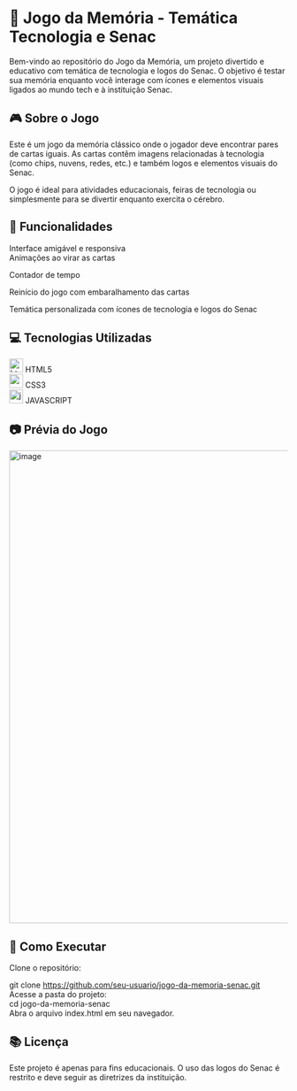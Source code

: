 
<h1> 🧠 Jogo da Memória - Temática Tecnologia e Senac </h1>
Bem-vindo ao repositório do Jogo da Memória, um projeto divertido e educativo com temática de tecnologia e logos do Senac. O objetivo é testar sua memória enquanto você interage com ícones e elementos visuais ligados ao mundo tech e à instituição Senac.

<h2> 🎮 Sobre o Jogo </h2>
Este é um jogo da memória clássico onde o jogador deve encontrar pares de cartas iguais. As cartas contêm imagens relacionadas à tecnologia (como chips, nuvens, redes, etc.) e também logos e elementos visuais do Senac.

O jogo é ideal para atividades educacionais, feiras de tecnologia ou simplesmente para se divertir enquanto exercita o cérebro.

<h2> 🧩 Funcionalidades </h2>
Interface amigável e responsiva
<br>
Animações ao virar as cartas

Contador de tempo

Reinício do jogo com embaralhamento das cartas

Temática personalizada com ícones de tecnologia e logos do Senac

<h2> 💻 Tecnologias Utilizadas </h2>
<img width="25" height="25" alt="html" src="https://github.com/user-attachments/assets/a4990432-b0f4-47f9-8e9e-d4ff62a68c4a" /> HTML5
<br>
<img width="25" height="25" alt="css-3" src="https://github.com/user-attachments/assets/b02b0f3f-7f38-4865-af7d-96089a07162a" /> CSS3
<br>
<img width="25" height="25" alt="js" src="https://github.com/user-attachments/assets/42649afe-a27a-4615-b810-fcae4727de45" /> JAVASCRIPT 
<br>


<h2> 📷 Prévia do Jogo </h2>
<img width="1055" height="855" alt="image" src="https://github.com/user-attachments/assets/8e80feaf-cc01-4120-9bf5-b8f04f6cab8e" />


<h2> 🚀 Como Executar </h2>
Clone o repositório:

git clone https://github.com/seu-usuario/jogo-da-memoria-senac.git
<br>
Acesse a pasta do projeto:
<br>
cd jogo-da-memoria-senac
<br>
Abra o arquivo index.html em seu navegador.

<h2> 📚 Licença </h2>
Este projeto é apenas para fins educacionais. O uso das logos do Senac é restrito e deve seguir as diretrizes da instituição.
